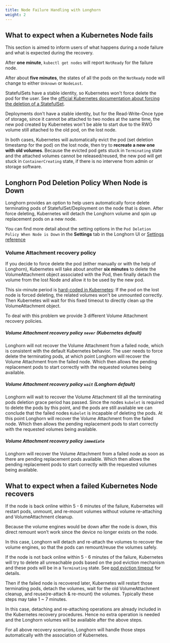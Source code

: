 ```yaml
---
title: Node Failure Handling with Longhorn
weight: 2
---
```


## What to expect when a Kubernetes Node fails

This section is aimed to inform users of what happens during a node failure and what is expected during the recovery.

After **one minute**, `kubectl get nodes` will report `NotReady` for the failure node.

After about **five minutes**, the states of all the pods on the `NotReady` node will change to either `Unknown` or `NodeLost`.

StatefulSets have a stable identity, so Kubernetes won't force delete the pod for the user. See the [official Kubernetes documentation about forcing the deletion of a StatefulSet](https://kubernetes.io/docs/tasks/run-application/force-delete-stateful-set-pod/).

Deployments don't have a stable identity, but for the Read-Write-Once type of storage, since it cannot be attached to two nodes at the same time, the new pod created by Kubernetes won't be able to start due to the RWO volume still attached to the old pod, on the lost node.

In both cases, Kubernetes will automatically evict the pod (set deletion timestamp for the pod) on the lost node, then try to **recreate a new one with old volumes**. Because the evicted pod gets stuck in `Terminating` state and the attached volumes cannot be released/reused, the new pod will get stuck in `ContainerCreating` state, if there is no intervene from admin or storage software.

## Longhorn Pod Deletion Policy When Node is Down

Longhorn provides an option to help users automatically force delete terminating pods of StatefulSet/Deployment on the node that is down. After force deleting, Kubernetes will detach the Longhorn volume and spin up replacement pods on a new node.

You can find more detail about the setting options in the `Pod Deletion Policy When Node is Down` in the **Settings** tab in the Longhorn UI or [Settings reference](../../references/settings/#pod-deletion-policy-when-node-is-down)

### Volume Attachment recovery policy

If you decide to force delete the pod (either manually or with the help of Longhorn), Kubernetes will take about another **six minutes** to delete the VolumeAttachment object associated with the Pod, then finally detach the volume from the lost Node and allow it to be used by the new pod.

This six-minute period is [hard-coded in Kubernetes](https://github.com/kubernetes/kubernetes/blob/5e31799701123c50025567b8534e1a62dbc0e9f6/pkg/controller/volume/attachdetach/attach_detach_controller.go#L95): If the pod on the lost node is forced deleting, the related volumes won't be unmounted correctly. Then Kubernetes will wait for this fixed timeout to directly clean up the VolumeAttachment object.

To deal with this problem we provide 3 different Volume Attachment recovery policies.

##### Volume Attachment recovery policy `never` *(Kubernetes default)*
Longhorn will not recover the Volume Attachment from a failed node, which is consistent with the default Kubernetes behavior.
The user needs to force delete the terminating pods, at which point Longhorn will recover the Volume Attachment from the failed node.
Which then allows the pending replacement pods to start correctly with the requested volumes being available.

##### Volume Attachment recovery policy `wait` *(Longhorn default)*
Longhorn will wait to recover the Volume Attachment till all the terminating pods deletion grace period has passed.
Since the nodes `kubelet` is required to delete the pods by this point, and the pods are still available we can conclude that the failed nodes `Kubelet` is incapable of deleting the pods.
At this point Longhorn will recover the Volume Attachment from the failed node.
Which then allows the pending replacement pods to start correctly with the requested volumes being available.

##### Volume Attachment recovery policy `immediate`
Longhorn will recover the Volume Attachment from a failed node as soon as there are pending replacement pods available.
Which then allows the pending replacement pods to start correctly with the requested volumes being available.

## What to expect when a failed Kubernetes Node recovers

If the node is back online within 5 - 6 minutes of the failure, Kubernetes will restart pods, unmount, and re-mount volumes without volume re-attaching and VolumeAttachment cleanup.

Because the volume engines would be down after the node is down, this direct remount won’t work since the device no longer exists on the node.

In this case, Longhorn will detach and re-attach the volumes to recover the volume engines, so that the pods can remount/reuse the volumes safely.

If the node is not back online within 5 - 6 minutes of the failure, Kubernetes will try to delete all unreachable pods based on the pod eviction mechanism and these pods will be in a `Terminating` state. See [pod eviction timeout](https://kubernetes.io/docs/concepts/architecture/nodes/#condition) for details.

Then if the failed node is recovered later, Kubernetes will restart those terminating pods, detach the volumes, wait for the old VolumeAttachment cleanup, and reuse(re-attach & re-mount) the volumes. Typically these steps may take 1 ~ 7 minutes.

In this case, detaching and re-attaching operations are already included in the Kubernetes recovery procedures. Hence no extra operation is needed and the Longhorn volumes will be available after the above steps.

For all above recovery scenarios, Longhorn will handle those steps automatically with the association of Kubernetes.
